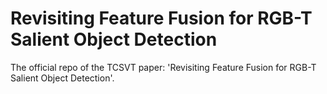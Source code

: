 # Revisiting Feature Fusion for RGB-T Salient Object Detection
The official repo of the TCSVT paper: 'Revisiting Feature Fusion for RGB-T Salient Object Detection'.


